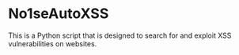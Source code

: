 # No1seAutoXSS
 This is a Python script that is designed to search for and exploit XSS vulnerabilities on websites.
